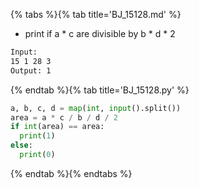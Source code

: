 {% tabs %}{% tab title='BJ_15128.md' %}

* print if a \* c are divisible by b \* d * 2

```txt
Input:
15 1 28 3
Output: 1
```

{% endtab %}{% tab title='BJ_15128.py' %}

```py
a, b, c, d = map(int, input().split())
area = a * c / b / d / 2
if int(area) == area:
  print(1)
else:
  print(0)
```

{% endtab %}{% endtabs %}

